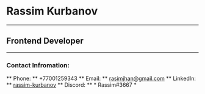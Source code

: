 # Rassim Kurbanov
*********
## Frontend Developer
*********
### Contact Infromation:


** Phone: ** +77001259343
** Email: ** rasimjhan@gmail.com
** LinkedIn: ** [rassim-kurbanov](https://www.linkedin.com/in/rassim-kurbanov-218920223/)
** Discord: ** * Rassim#3667 *
